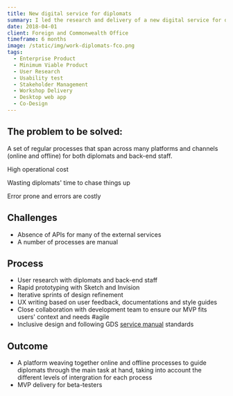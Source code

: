 ```yaml
---
title: New digital service for diplomats
summary: I led the research and delivery of a new digital service for diplomats.
date: 2018-04-01
client: Foreign and Commonwealth Office
timeframe: 6 months
image: /static/img/work-diplomats-fco.png
tags:
  - Enterprise Product
  - Minimum Viable Product
  - User Research
  - Usability test
  - Stakeholder Management
  - Workshop Delivery
  - Desktop web app
  - Co-Design
---
```



## The problem to be solved:
A set of regular processes that span across many platforms and channels (online and offline) for both diplomats and back-end staff.

<i class="twa twa-unamused"></i> High operational cost

<i class="twa twa-unamused"></i> Wasting diplomats' time to chase things up

<i class="twa twa-unamused"></i> Error prone and errors are costly

## Challenges
- Absence of APIs for many of the external services
- A number of processes are manual

## Process
- User research with diplomats and back-end staff
- Rapid prototyping with Sketch and Invision
- Iterative sprints of design refinement
- UX writing based on user feedback, documentations and style guides
- Close collaboration with development team to ensure our MVP fits users' context and needs #agile
- Inclusive design and following GDS <a href="https://www.gov.uk/service-manual/design" target="_blank">service manual</a> standards

## Outcome
- A platform weaving together online and offline processes to guide diplomats through the main task at hand, taking into account the different levels of intergration for each process
- MVP delivery for beta-testers
